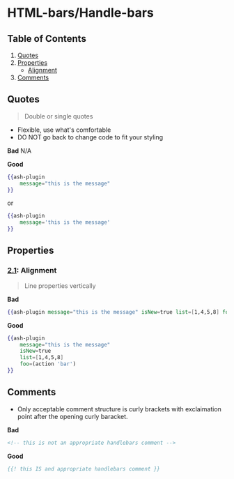 
# HTML-bars/Handle-bars

## Table of Contents
1. [Quotes](#quotes)
1. [Properties](#properties)
	- [Alignment](#properties--alignment)
1. [Comments](#comments)

## Quotes
> Double or single quotes
* Flexible, use what's comfortable
* DO NOT go back to change code to fit your styling

**Bad**
N/A

**Good**
```handlebars
{{ash-plugin
	message="this is the message"
}}
```

or

```handlebars
{{ash-plugin
	message='this is the message'
}}
```
## Properties
<a name="properties--alignment"></a><a name="1.1"></a>
### [2.1](#properties--alignment): Alignment
> Line properties vertically

**Bad**
```handlebars
{{ash-plugin message="this is the message" isNew=true list=[1,4,5,8] foo=(action 'bar')}}
```

**Good**
```handlebars
{{ash-plugin
	message="this is the message"
	isNew=true
	list=[1,4,5,8]
	foo=(action 'bar')
}}
```
## Comments
* Only acceptable comment structure is curly brackets with exclaimation point after the opening curly baracket.

**Bad**
```handlebars
<!-- this is not an appropriate handlebars comment -->
```

**Good**
```handlebars
{{! this IS and appropriate handlebars comment }}
```

